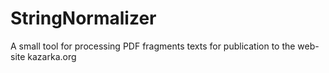 # StringNormalizer
A small tool for processing PDF fragments texts for publication to the web-site kazarka.org
